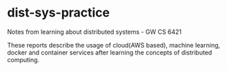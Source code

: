 # dist-sys-practice
Notes from learning about distributed systems - GW CS 6421

These reports describe  the usage of cloud(AWS based), machine learning, docker and container services after learning the concepts of distributed computing.
